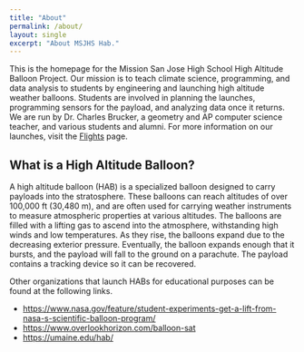 ```yaml
---
title: "About"
permalink: /about/
layout: single
excerpt: "About MSJHS Hab."
---
```


This is the homepage for the Mission San Jose High School High Altitude Balloon Project. Our mission is to teach climate science, programming, and data analysis to students by engineering and launching high altitude weather balloons. Students are involved in planning the launches, programming sensors for the payload, and analyzing data once it returns. We are run by Dr. Charles Brucker, a geometry and AP computer science teacher, and various students and alumni. For more information on our launches, visit the [Flights](/flights/) page.


## What is a High Altitude Balloon?  
A high altitude balloon (HAB) is a specialized balloon designed to carry payloads into the stratosphere. These balloons can reach altitudes of over 100,000 ft (30,480 m), and are often used for carrying weather instruments to measure atmospheric properties at various altitudes. The balloons are filled with a lifting gas to ascend into the atmosphere, withstanding high winds and low temperatures. As they rise, the balloons expand due to the decreasing exterior pressure. Eventually, the balloon expands enough that it bursts, and the payload will fall to the ground on a parachute. The payload contains a tracking device so it can be recovered.

Other organizations that launch HABs for educational purposes can be found at the following links.

- <https://www.nasa.gov/feature/student-experiments-get-a-lift-from-nasa-s-scientific-balloon-program/>
- <https://www.overlookhorizon.com/balloon-sat>
- <https://umaine.edu/hab/>


